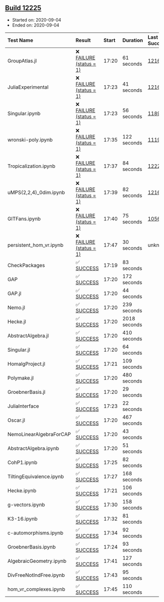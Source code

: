 ## [Build 12225](https://oscarci.mathematik.uni-kl.de/job/oscar/12225/)

* Started on: 2020-09-04
* Ended on: 2020-09-04

| Test Name    | Result | Start | Duration | Last Success | First Failure |
|:-------------|:-------|:------|:---------|:-------------|:--------------|
| GroupAtlas.jl | ❌ [FAILURE (status = 1)](https://oscarci.mathematik.uni-kl.de/job/oscar/12225/artifact/logs/build-12225/GroupAtlas.jl.log) | 17:20 | 61 seconds | [12167](https://oscarci.mathematik.uni-kl.de/job/oscar/12167/) | [12168](https://oscarci.mathematik.uni-kl.de/job/oscar/12168/) |
| JuliaExperimental | ❌ [FAILURE (status = 1)](https://oscarci.mathematik.uni-kl.de/job/oscar/12225/artifact/logs/build-12225/JuliaExperimental.log) | 17:23 | 41 seconds | [12167](https://oscarci.mathematik.uni-kl.de/job/oscar/12167/) | [12168](https://oscarci.mathematik.uni-kl.de/job/oscar/12168/) |
| Singular.ipynb | ❌ [FAILURE (status = 1)](https://oscarci.mathematik.uni-kl.de/job/oscar/12225/artifact/logs/build-12225/Singular.ipynb.log) | 17:23 | 56 seconds | [11893](https://oscarci.mathematik.uni-kl.de/job/oscar/11893/) | [11894](https://oscarci.mathematik.uni-kl.de/job/oscar/11894/) |
| wronski-poly.ipynb | ❌ [FAILURE (status = 1)](https://oscarci.mathematik.uni-kl.de/job/oscar/12225/artifact/logs/build-12225/wronski-poly.ipynb.log) | 17:35 | 122 seconds | [11192](https://oscarci.mathematik.uni-kl.de/job/oscar/11192/) | [11193](https://oscarci.mathematik.uni-kl.de/job/oscar/11193/) |
| Tropicalization.ipynb | ❌ [FAILURE (status = 1)](https://oscarci.mathematik.uni-kl.de/job/oscar/12225/artifact/logs/build-12225/Tropicalization.ipynb.log) | 17:37 | 84 seconds | [12224](https://oscarci.mathematik.uni-kl.de/job/oscar/12224/) | [12225](https://oscarci.mathematik.uni-kl.de/job/oscar/12225/) |
| uMPS(2,2,4)_0dim.ipynb | ❌ [FAILURE (status = 1)](https://oscarci.mathematik.uni-kl.de/job/oscar/12225/artifact/logs/build-12225/uMPS-2-2-4-_0dim.ipynb.log) | 17:39 | 82 seconds | [12167](https://oscarci.mathematik.uni-kl.de/job/oscar/12167/) | [12168](https://oscarci.mathematik.uni-kl.de/job/oscar/12168/) |
| GITFans.ipynb | ❌ [FAILURE (status = 1)](https://oscarci.mathematik.uni-kl.de/job/oscar/12225/artifact/logs/build-12225/GITFans.ipynb.log) | 17:40 | 75 seconds | [10566](https://oscarci.mathematik.uni-kl.de/job/oscar/10566/) | [10567](https://oscarci.mathematik.uni-kl.de/job/oscar/10567/) |
| persistent_hom_vr.ipynb | ❌ [FAILURE (status = 1)](https://oscarci.mathematik.uni-kl.de/job/oscar/12225/artifact/logs/build-12225/persistent_hom_vr.ipynb.log) | 17:47 | 30 seconds | unknown | unknown |
| CheckPackages | ✅ [SUCCESS](https://oscarci.mathematik.uni-kl.de/job/oscar/12225/artifact/logs/build-12225/CheckPackages.log) | 17:19 | 83 seconds |  |  |
| GAP | ✅ [SUCCESS](https://oscarci.mathematik.uni-kl.de/job/oscar/12225/artifact/logs/build-12225/GAP.log) | 17:20 | 172 seconds |  |  |
| GAP.jl | ✅ [SUCCESS](https://oscarci.mathematik.uni-kl.de/job/oscar/12225/artifact/logs/build-12225/GAP.jl.log) | 17:20 | 44 seconds |  |  |
| Nemo.jl | ✅ [SUCCESS](https://oscarci.mathematik.uni-kl.de/job/oscar/12225/artifact/logs/build-12225/Nemo.jl.log) | 17:20 | 239 seconds |  |  |
| Hecke.jl | ✅ [SUCCESS](https://oscarci.mathematik.uni-kl.de/job/oscar/12225/artifact/logs/build-12225/Hecke.jl.log) | 17:20 | 2018 seconds |  |  |
| AbstractAlgebra.jl | ✅ [SUCCESS](https://oscarci.mathematik.uni-kl.de/job/oscar/12225/artifact/logs/build-12225/AbstractAlgebra.jl.log) | 17:20 | 410 seconds |  |  |
| Singular.jl | ✅ [SUCCESS](https://oscarci.mathematik.uni-kl.de/job/oscar/12225/artifact/logs/build-12225/Singular.jl.log) | 17:20 | 64 seconds |  |  |
| HomalgProject.jl | ✅ [SUCCESS](https://oscarci.mathematik.uni-kl.de/job/oscar/12225/artifact/logs/build-12225/HomalgProject.jl.log) | 17:21 | 109 seconds |  |  |
| Polymake.jl | ✅ [SUCCESS](https://oscarci.mathematik.uni-kl.de/job/oscar/12225/artifact/logs/build-12225/Polymake.jl.log) | 17:20 | 480 seconds |  |  |
| GroebnerBasis.jl | ✅ [SUCCESS](https://oscarci.mathematik.uni-kl.de/job/oscar/12225/artifact/logs/build-12225/GroebnerBasis.jl.log) | 17:20 | 29 seconds |  |  |
| JuliaInterface | ✅ [SUCCESS](https://oscarci.mathematik.uni-kl.de/job/oscar/12225/artifact/logs/build-12225/JuliaInterface.log) | 17:23 | 22 seconds |  |  |
| Oscar.jl | ✅ [SUCCESS](https://oscarci.mathematik.uni-kl.de/job/oscar/12225/artifact/logs/build-12225/Oscar.jl.log) | 17:20 | 467 seconds |  |  |
| NemoLinearAlgebraForCAP | ✅ [SUCCESS](https://oscarci.mathematik.uni-kl.de/job/oscar/12225/artifact/logs/build-12225/NemoLinearAlgebraForCAP.log) | 17:20 | 43 seconds |  |  |
| AbstractAlgebra.ipynb | ✅ [SUCCESS](https://oscarci.mathematik.uni-kl.de/job/oscar/12225/artifact/logs/build-12225/AbstractAlgebra.ipynb.log) | 17:20 | 51 seconds |  |  |
| CohP1.ipynb | ✅ [SUCCESS](https://oscarci.mathematik.uni-kl.de/job/oscar/12225/artifact/logs/build-12225/CohP1.ipynb.log) | 17:25 | 82 seconds |  |  |
| TiltingEquivalence.ipynb | ✅ [SUCCESS](https://oscarci.mathematik.uni-kl.de/job/oscar/12225/artifact/logs/build-12225/TiltingEquivalence.ipynb.log) | 17:27 | 168 seconds |  |  |
| Hecke.ipynb | ✅ [SUCCESS](https://oscarci.mathematik.uni-kl.de/job/oscar/12225/artifact/logs/build-12225/Hecke.ipynb.log) | 17:21 | 106 seconds |  |  |
| g-vectors.ipynb | ✅ [SUCCESS](https://oscarci.mathematik.uni-kl.de/job/oscar/12225/artifact/logs/build-12225/g-vectors.ipynb.log) | 17:30 | 158 seconds |  |  |
| K3-16.ipynb | ✅ [SUCCESS](https://oscarci.mathematik.uni-kl.de/job/oscar/12225/artifact/logs/build-12225/K3-16.ipynb.log) | 17:32 | 81 seconds |  |  |
| c-automorphisms.ipynb | ✅ [SUCCESS](https://oscarci.mathematik.uni-kl.de/job/oscar/12225/artifact/logs/build-12225/c-automorphisms.ipynb.log) | 17:34 | 92 seconds |  |  |
| GroebnerBasis.ipynb | ✅ [SUCCESS](https://oscarci.mathematik.uni-kl.de/job/oscar/12225/artifact/logs/build-12225/GroebnerBasis.ipynb.log) | 17:24 | 93 seconds |  |  |
| AlgebraicGeometry.ipynb | ✅ [SUCCESS](https://oscarci.mathematik.uni-kl.de/job/oscar/12225/artifact/logs/build-12225/AlgebraicGeometry.ipynb.log) | 17:41 | 127 seconds |  |  |
| DivFreeNotIndFree.ipynb | ✅ [SUCCESS](https://oscarci.mathematik.uni-kl.de/job/oscar/12225/artifact/logs/build-12225/DivFreeNotIndFree.ipynb.log) | 17:43 | 95 seconds |  |  |
| hom_vr_complexes.ipynb | ✅ [SUCCESS](https://oscarci.mathematik.uni-kl.de/job/oscar/12225/artifact/logs/build-12225/hom_vr_complexes.ipynb.log) | 17:45 | 110 seconds |  |  |
